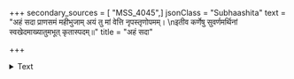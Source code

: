 +++
secondary_sources = [ "MSS_4045",]
jsonClass = "Subhaashita"
text = "अहं सदा प्राणसमं महीभुजाम् अयं तु मां वेत्ति नृपस्तृणोपमम्।  \nइतीव कर्णेषु सुवर्णमर्थिनां स्वखेदमाख्यातुमभूत् कृतास्पदम्॥"
title = "अहं सदा"

+++

<details><summary>Text</summary>

अहं सदा प्राणसमं महीभुजाम् अयं तु मां वेत्ति नृपस्तृणोपमम्।  
इतीव कर्णेषु सुवर्णमर्थिनां स्वखेदमाख्यातुमभूत् कृतास्पदम्॥
</details>
